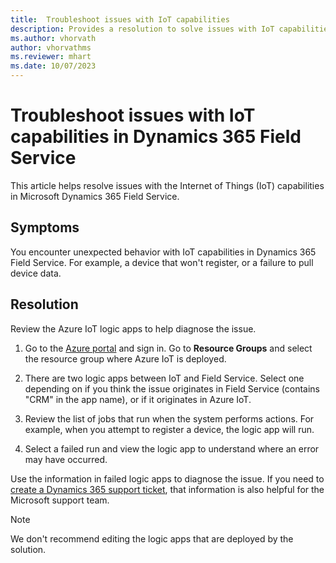 ```yaml
---
title:  Troubleshoot issues with IoT capabilities
description: Provides a resolution to solve issues with IoT capabilities in Dynamics 365 Field Service.
ms.author: vhorvath
author: vhorvathms
ms.reviewer: mhart
ms.date: 10/07/2023
---
```

# Troubleshoot issues with IoT capabilities in Dynamics 365 Field Service

This article helps resolve issues with the Internet of Things (IoT) capabilities in Microsoft Dynamics 365 Field Service.

## Symptoms

You encounter unexpected behavior with IoT capabilities in Dynamics 365 Field Service. For example, a device that won't register, or a failure to pull device data.

## Resolution

Review the Azure IoT logic apps to help diagnose the issue.

1. Go to the [Azure portal](https://portal.azure.com) and sign in. Go to **Resource Groups** and select the resource group where Azure IoT is deployed.

2. There are two logic apps between IoT and Field Service. Select one depending on if you think the issue originates in Field Service (contains "CRM" in the app name), or if it originates in Azure IoT.

3. Review the list of jobs that run when the system performs actions. For example, when you attempt to register a device, the logic app will run.

4. Select a failed run and view the logic app to understand where an error may have occurred.

Use the information in failed logic apps to diagnose the issue. If you need to [create a Dynamics 365 support ticket](https://dynamics.microsoft.com/contact-us/), that information is also helpful for the Microsoft support team.

> [!NOTE]
> We don't recommend editing the logic apps that are deployed by the solution.
